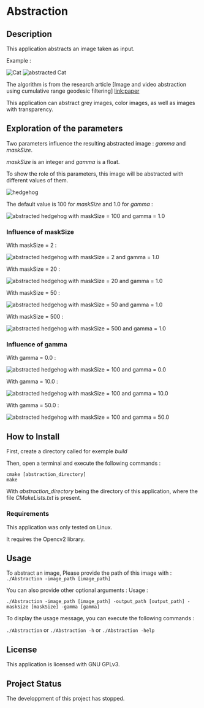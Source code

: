 # Abstraction

## Description
This application abstracts an image taken as input.

Example :

![Cat][exemple]
![abstracted Cat][abstractedExemple]

The algorithm is from the research article
[Image and video abstraction using cumulative range geodesic filtering]
[link:paper]

This application can abstract grey images, color images, as well as images with transparency.

## Exploration of the parameters

Two parameters influence the resulting abstracted image : *gamma* and *maskSize*.

*maskSize* is an integer and *gamma* is a float.

To show the role of this parameters, this image will be abstracted with different values of them.

![hedgehog][hedgehog]

The default value is 100 for *maskSize* and 1.0 for *gamma* :

![abstracted hedgehog with maskSize = 100 and gamma = 1.0][hedgehog_m100]

### Influence of maskSize

With maskSize = 2 :

![abstracted hedgehog with maskSize = 2 and gamma = 1.0][hedgehog_m2]

With maskSize = 20 :

![abstracted hedgehog with maskSize = 20 and gamma = 1.0][hedgehog_m20]

With maskSize = 50 :

![abstracted hedgehog with maskSize = 50 and gamma = 1.0][hedgehog_m50]

With maskSize = 500 :

![abstracted hedgehog with maskSize = 500 and gamma = 1.0][hedgehog_m500]

### Influence of gamma

With gamma = 0.0 :

![abstracted hedgehog with maskSize = 100 and gamma = 0.0][hedgehog_g0]

With gamma = 10.0 :

![abstracted hedgehog with maskSize = 100 and gamma = 10.0][hedgehog_g10]

With gamma = 50.0 :

![abstracted hedgehog with maskSize = 100 and gamma = 50.0][hedgehog_g50]

## How to Install

First, create a directory called for exemple *build*

Then, open a terminal and execute the following commands :

```
cmake [abstraction_directory]
make
```

With *abstraction_directory* being the directory of this application, where the file *CMakeLists.txt* is present.


### Requirements

This application was only tested on Linux.

It requires the Opencv2 library.

## Usage

To abstract an image,
Please provide the path of this image with : `./Abstraction -image_path [image_path]`

You can also provide other optional arguments :
Usage :

`./Abstraction -image_path [image_path] -output_path [output_path] -maskSize [maskSize] -gamma [gamma]`



To display the usage message, you can execute the following commands :

`./Abstraction` or `./Abstraction -h` or `./Abstraction -help`

## License

This application is licensed with GNU GPLv3.


## Project Status

The developpment of this project has stopped.





[exemple]: ReadmeImages/cat.jpg "Image taken as Input"
[abstractedExemple]: ReadmeImages/abstractedCat.png "Abstracted Image"

[hedgehog]: ReadmeImages/hedgehog.jpg "Hedgehog"

[hedgehog_m2]: ReadmeImages/abstractedHedgeHog_m2.png "Abstracted hedgehog with maskSize = 2"
[hedgehog_m20]: ReadmeImages/abstractedHedgeHog_m20.png "Abstracted hedgehog with maskSize = 20"
[hedgehog_m50]: ReadmeImages/abstractedHedgeHog_m50.png "Abstracted hedgehog with maskSize = 50"
[hedgehog_m100]: ReadmeImages/abstractedHedgeHog_m100.png "Abstracted hedgehog with maskSize = 100"
[hedgehog_m500]: ReadmeImages/abstractedHedgeHog_m500.png "Abstracted hedgehog with maskSize = 500"

[hedgehog_g0]: ReadmeImages/abstractedHedgeHog_g0.png "Abstracted hedgehog with gamma = 0.0"
[hedgehog_g10]: ReadmeImages/abstractedHedgeHog_g10.png "Abstracted hedgehog with gamma = 10.0"
[hedgehog_g50]: ReadmeImages/abstractedHedgeHog_g50.png "Abstracted hedgehog with gamma = 50.0"



[link:paper]: https://www.sciencedirect.com/science/article/abs/pii/S0097849313000356#f0140 "The paper from which this application is inspired from"





